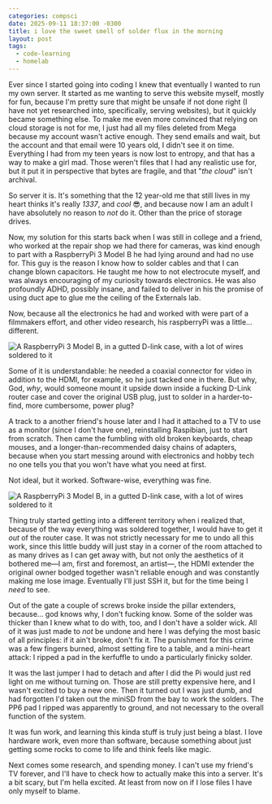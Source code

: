 ```yaml
---
categories: compsci
date: 2025-09-11 18:37:00 -0300
title: i love the sweet smell of solder flux in the morning
layout: post
tags:
  - code-learning
  - homelab
---
```

Ever since I started going into coding I knew that eventually I wanted to run my own server. It started as me wanting to serve this website myself, mostly for fun, because I'm pretty sure that might be unsafe if not done right (I have not yet researched into, specifically, serving websites), but it quickly became something else. To make me even more convinced that relying on cloud storage is not for me, I just had all my files deleted from Mega because my account wasn't active enough. They send emails and wait, but the account and that email were 10 years old, I didn't see it on time. Everything I had from my teen years is now lost to entropy, and that has a way to make a girl mad. Those weren't files that I had any realistic use for, but it put it in perspective that bytes are fragile, and that "*the cloud*" isn't archival.

So server it is. It's something that the 12 year-old me that still lives in my heart thinks it's really *1337*, and *cool* 😎, and because now I am an adult I have absolutely no reason to *not* do it. Other than the price of storage drives.

Now, my solution for this starts back when I was still in college and a friend, who worked at the repair shop we had there for cameras, was kind enough to part with a RaspberryPi 3 Model B he had lying around and had no use for. This guy is the reason I know how to solder cables and that I can change blown capacitors. He taught me how to not electrocute myself, and was always encouraging of my curiosity towards electronics. He was also profoundly ADHD, possibly insane, and failed to deliver in his the promise of using duct ape to glue me the ceiling of the Externals lab.

Now, because all the electronics he had and worked with were part of a filmmakers effort, and other video research, his raspberryPi was a little... different.

![A RaspberryPi 3 Model B, in a gutted D-link case, with a lot of wires soldered to it](/assets/RaspPi-before.jpeg)

Some of it is understandable: he needed a coaxial connector for video in addition to the HDMI, for example, so he just tacked one in there. But why, God, *why*, would someone mount it upside down inside a fucking D-Link router case and cover the original USB plug, just to solder in a harder-to-find, more cumbersome, power plug?

A track to a another friend's house later and I had it attached to a TV to use as a monitor (since I don't have one), reinstalling Raspibian, just to start from scratch. Then came the fumbling with old broken keyboards, cheap mouses, and a longer-than-recommended daisy chains of adapters, because when you start messing around with electronics and hobby tech no one tells you that you won't have what you need at first.

Not ideal, but it worked. Software-wise, everything was fine.

![A RaspberryPi 3 Model B, in a gutted D-link case, with a lot of wires soldered to it](/assets/raspPi-InitialsetUp.jpeg)

Thing truly started getting into a different territory when i realized that, because of the way everything was soldered together, I would have to get it *out* of the router case. It was not strictly necessary for me to undo all this work, since this little buddy will just stay in a corner of the room attached to as many drives as I can get away with, but not only the aesthetics of it bothered me—I am, first and foremost, an artist—, the HDMI extender the original owner bodged together wasn't reliable enough and was constantly making me lose image. Eventually I'll just SSH it, but for the time being I *need* to see.

Out of the gate a couple of screws broke inside the pillar extenders, because... god knows why, I don't fucking know. Some of the solder was thicker than I knew what to do with, too, and I don't have a solder wick. All of it was just made to *not* be undone and here I was defying the most basic of all principles: if it ain't broke, don't fix it. The punishment for this crime was a few fingers burned, almost setting fire to a table, and a mini-heart attack: I ripped a pad in the kerfuffle to undo a particularly finicky solder.

It was the last jumper I had to detach and after I did the Pi would just red light on me without turning on. Those are still pretty expensive here, and I wasn't excited to buy a new one. Then it turned out I was just dumb, and had forgotten I'd taken out the miniSD from the bay to work the solders. The PP6 pad I ripped was apparently to ground, and not necessary to the overall function of the system.

It was fun work, and learning this kinda stuff is truly just being a blast. I love hardware work, even more than software, because something about just getting some rocks to come to life and think feels like magic.

Next comes some research, and spending money. I can't use my friend's TV forever, and I'll have to check how to actually make this into a server. It's a bit scary, but I'm hella excited. At least from now on if I lose files I have only myself to blame.